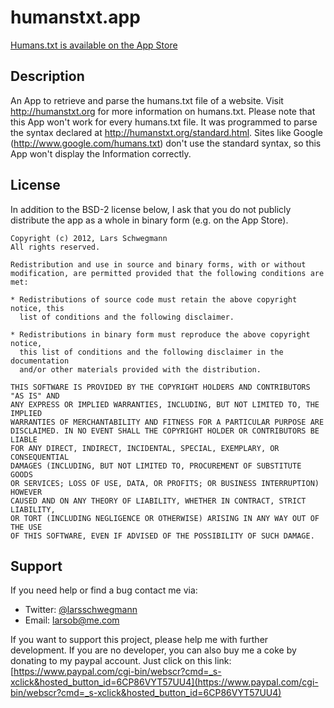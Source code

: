 humanstxt.app
=============

[Humans.txt is available on the App Store](https://itunes.apple.com/us/app/humans.txt/id530167394?mt=8)

Description
-----------
An App to retrieve and parse the humans.txt file of a website.
Visit http://humanstxt.org for more information on humans.txt.
Please note that this App won't work for every humans.txt file.
It was programmed to parse the syntax declared at http://humanstxt.org/standard.html.
Sites like Google (http://www.google.com/humans.txt) don't use the standard syntax, so this App won't display the Information correctly.

License
-------
In addition to the BSD-2 license below, I ask that you do not publicly distribute the app as a whole in binary form (e.g. on the App Store).

    Copyright (c) 2012, Lars Schwegmann
    All rights reserved.

    Redistribution and use in source and binary forms, with or without
    modification, are permitted provided that the following conditions are met:

    * Redistributions of source code must retain the above copyright notice, this
      list of conditions and the following disclaimer.

    * Redistributions in binary form must reproduce the above copyright notice,
      this list of conditions and the following disclaimer in the documentation
      and/or other materials provided with the distribution.

    THIS SOFTWARE IS PROVIDED BY THE COPYRIGHT HOLDERS AND CONTRIBUTORS "AS IS" AND
    ANY EXPRESS OR IMPLIED WARRANTIES, INCLUDING, BUT NOT LIMITED TO, THE IMPLIED
    WARRANTIES OF MERCHANTABILITY AND FITNESS FOR A PARTICULAR PURPOSE ARE
    DISCLAIMED. IN NO EVENT SHALL THE COPYRIGHT HOLDER OR CONTRIBUTORS BE LIABLE
    FOR ANY DIRECT, INDIRECT, INCIDENTAL, SPECIAL, EXEMPLARY, OR CONSEQUENTIAL
    DAMAGES (INCLUDING, BUT NOT LIMITED TO, PROCUREMENT OF SUBSTITUTE GOODS
    OR SERVICES; LOSS OF USE, DATA, OR PROFITS; OR BUSINESS INTERRUPTION) HOWEVER
    CAUSED AND ON ANY THEORY OF LIABILITY, WHETHER IN CONTRACT, STRICT LIABILITY,
    OR TORT (INCLUDING NEGLIGENCE OR OTHERWISE) ARISING IN ANY WAY OUT OF THE USE
    OF THIS SOFTWARE, EVEN IF ADVISED OF THE POSSIBILITY OF SUCH DAMAGE.
    
Support
-------
If you need help or find a bug contact me via:

 * Twitter: [@larsschwegmann](https://twitter.com/larsschwegmann)
 * Email: [larsob@me.com](mailto:larsob@me.com)

If you want to support this project, please help me with further development.
If you are no developer, you can also buy me a coke by donating to my paypal account. Just click on this link: [https://www.paypal.com/cgi-bin/webscr?cmd=_s-xclick&hosted_button_id=6CP86VYT57UU4](https://www.paypal.com/cgi-bin/webscr?cmd=_s-xclick&hosted_button_id=6CP86VYT57UU4)
